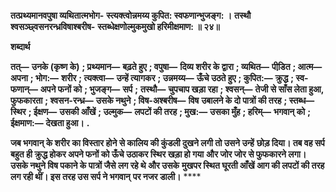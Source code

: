 **तत्प्रथ्यमानवपुषा व्यथितात्मभोग-** **स्त्यक्त्वोन्नमय्य कुपित: स्वफणान्भुजङ्ग: ।** **तस्थौ श्वसञ्छ्वसनरन्ध्रविषाश्बरीष-** **स्तब्धेक्षणोल्मुकमुखो हरिमीक्षमाण: ॥ २४॥** 

**शब्दार्थ** 

**तत्—** **उनके (कृष्ण के)** **; प्रथ्यमान—** **बढ़ते हुए** **; वपुषा—** **दिव्य शरीर के द्वारा** **; व्यथित—** **पीडि़त** **; आत्म—** **अपना** **; भोग:—** **शरीर** **; त्यक्त्वा—** **उन्हें त्यागकर** **; उन्नमय्य—** **ऊँचे उठते हुए** **; कुपित:—** **क्रुद्ध** **; स्व-फणान्—** **अपने फनों को** **; भुजङ्ग—** **सर्प** **;** **तस्थौ—** **चुपचाप खड़ा रहा** **; श्वसन्—** **तेजी से साँस लेता हुआ, फुफकारता** **; श्वसन-रन्ध्र—** **उसके नथुने** **; विष-अश्बरीष—** **विष** **उबालने के दो पात्रों की तरह** **; स्तब्ध—** **स्थिर** **; ईक्षण—** **उसकी आँखें** **; उल्मुक—** **लपटों की तरह** **; मुख:—** **उसका मुँह** **; हरिम्—** **भगवान् को** **; ईक्षमाण:—** **देखता हुआ।** **.** 

**जब भगवान् के शरीर का विस्तार होने से कालिय की कुंडली दुखने लगी तो उसने उन्हें** **छोड़ दिया। तब वह सर्प बहुत ही क्रुद्ध होकर अपने फनों को ऊँचे उठाकर स्थिर खड़ा हो गया** **और जोर जोर से फुफकारने लगा। उसके नथुने विष पकाने के पात्रों जैसे लग रहे थे और उसके** **मुखपर स्थित घूरती आँखें आग की लपटों की तरह लग रही थीं। इस तरह उस सर्प ने भगवान्** **पर नजर डाली।** **** 